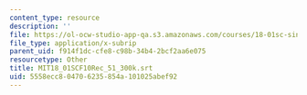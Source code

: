 ```yaml
---
content_type: resource
description: ''
file: https://ol-ocw-studio-app-qa.s3.amazonaws.com/courses/18-01sc-single-variable-calculus-fall-2010/5558ecc804706235854a101025abef92_MIT18_01SCF10Rec_51_300k.srt
file_type: application/x-subrip
parent_uid: f914f1dc-cfe8-c98b-34b4-2bcf2aa6e075
resourcetype: Other
title: MIT18_01SCF10Rec_51_300k.srt
uid: 5558ecc8-0470-6235-854a-101025abef92
---
```

